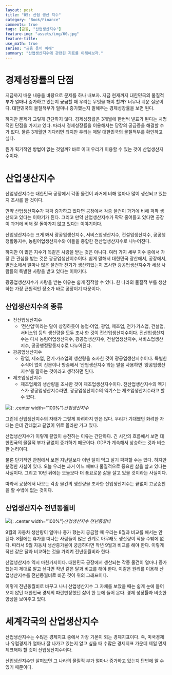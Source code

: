 ```yaml
---
layout: post
title: "05: 산업 생산 지수"
category: "Book/Finance"
comments: true
tags: [금융, "산업생산지수"]
feature-img: "assets/img/60.jpg"
feature-title:
use_math: true
series: "금융 용어 이해"
summary: "산업생산지수에 관련된 지표를 이해해보자."
---
```


# 경제성장률의 단점

지금까지 배운 내용을 바탕으로 문제를 하나 내보자. 지금 현재까지 대한민국의 물질적 부가 얼마나 증가하고 있는지 궁금할 때 우리는 무엇을 해야 할까? 너무나 쉬운 질문이다. 대한민국의 물질적부가 얼마나 증가했는지 말해주는 경제성장률을 보면 된다.

하지만 문제가 그렇게 간단하지 않다. 경제성장률은 3개월에 한번씩 발표가 된다는 치명적인 단점을 가지고 있다. 따라서 경제성장률을 이용해서는 당장의 궁금증을 해결할 수가 없다. 물론 3개월만 기다리면 되지만 우리는 매달 대한민국의 물질적부를 확인하고 싶다.

뭔가 획기적인 방법이 없는 것일까? 바로 이때 우리가 이용할 수 있는 것이 산업생산지수이다.

# 산업생산지수

산업생산지수는 대한민국 공장에서 각종 물건이 과거에 비해 얼마나 많이 생산되고 있는지 조사를 한 것이다.

만약 산업생산지수가 팍팍 증가하고 있다면 공장에서 각종 물건이 과거에 비해 팍팍 생산되고 있다는 이야기가 된다. 그리고 만약 산업생산지수가 팍팍 줄어들고 있다면 공장이 과거에 비해 잘 돌아가지 않고 있다는 이야기이다.

산업생산지수는 크게 봐서 광공업생산지수, 서비스업생산지수, 건설업생산지수, 공공행정활동지수, 농림어업생산지수와 이들을 종합한 전산업생산지수로 나누어진다.

하지만 이 많은 지수가 똑같은 사랑을 받는 것은 아니다. 여러 가지 세부 지수 중에서 가장 큰 관심을 받는 것은 광공업생산지수이다. 쉽게 말해서 대한민국 광산에서, 공장에서, 발전소에서 얼마나 많은 물건과 전기가 생산되었는지 조사한 광공업생산지수가 세상 사람들의 특별한 사랑을 받고 있다는 이야기다.

광공업생산지수가 사랑을 받는 이유는 쉽게 짐작할 수 있다. 한 나라의 물질적 부를 생산하는 가장 근원적인 장소가 바로 공장이기 때문이다.

## 산업생산지수의 종류

- 전산업생산지수
  - ‘전산업’이라는 말이 상징하듯이 농업·어업, 광업, 제조업, 전기·가스업, 건설업, 서비스업 등의 생산량을 모두 조사 한 것이 전산업생산지수이다. 전산업생산지수는 다시 농림어업생산지수, 광공업생산지수, 건설업생산지수, 서비스업생산지수, 공공행정활동지수로 나누어진다.
- 광공업생산지수
  - 광업, 제조업, 전기·가스업의 생산량을 조사한 것이 광공업생산지수이다. 특별한 수식어 없이 신문이나 방송에서 ‘산업생산지수’라는 말을 사용하면 ‘광공업생산지수’를 말하는 것이라고 생각하면 된다.
- 제조업생산지수
  - 제조업체의 생산량을 조사한 것이 제조업생산지수이다. 전산업생산지수의 엑기스가 광공업생산지수라면, 광공업생산지수의 엑기스는 제조업생산지수라고 할 수 있다.

![](http://ecodemy.cafe24.com/20131017.jpg){: .center width="100%"}_산업생산지수_

그런데 산업생산지수의 자태가 그렇게 화려하지 만은 않다. 우리가 기대했던 화려한 자태는 온데 간데없고 끝없이 위로 올라만 가고 있다.

산업생산지수가 이렇게 끝없이 승천하는 이유는 간단하다. 긴 시간의 흐름에서 보면 대한민국의 물질적 부가 끝없이 증가하기 때문이다. GDP가 계속해서 상승하는 것과 비슷한 논리이다.

물론 단기적인 관점에서 보면 지난달보다 이번 달이 먹고 살기 팍팍할 수는 있다. 하지만 분명한 사실이 있다. 오늘 우리는 과거 어느 때보다 물질적으로 풍요한 삶을 살고 있다는 사실이다. 그리고 10년 뒤에는 오늘보다 더 풍요로운 삶을 살고 있을 것이라는 사실이다.

따라서 공장에서 나오는 각종 물건의 생산량을 조사한 산업생산지수는 끝없이 고공승천을 할 수밖에 없는 것이다.

## 산업생산지수 전년동월비

![](https://t1.daumcdn.net/cfile/tistory/2317764358B691E634){: .center width="100%"}_산업생산지수 전년동월비_

9월의 자동차 생산량이 얼마나 증가 했는지 궁금할 때 우리는 8월과 비교를 해서는 안 된다. 8월에는 휴가를 떠나는 사람들이 많은 관계로 아무래도 생산량이 작을 수밖에 없다. 따라서 9월 자동차 생산증가율이 궁금하다면 작년 9월과 비교를 해야 한다. 이렇게 작년 같은 달과 비교하는 것을 가리켜 전년동월비라 한다.

산업생산지수 역시 마찬가지이다. 대한민국 공장에서 생산되는 각종 물건이 얼마나 증가했는지 제대로 알고 싶다면 작년 같은 달과 비교를 해야 한다. 이같은 원리를 이용해 산업생산지수를 전년동월비로 바꾼 것이 위의 그래프이다.

이렇게 전년동월비로 바꾸고 나니 산업생산지수 그 자체를 보았을 때는 쉽게 눈에 들어오지 않던 대한민국 경제의 파란만장했던 삶이 한 눈에 들어 온다. 경제 성장률과 비슷한 양상을 보여주고 있다.

# 세계각국의 산업생산지수

산업생산지수는 수많은 경제지표 중에서 가장 기본이 되는 경제지표이다. 즉, 미국경제나 유럽경제가 얼마나 잘 나가고 있는지 알고 싶을 때 수많은 경제지표 가운데 제일 먼저 체크해야 할 것이 산업생산지수이다.

산업생산지수만 살펴보면 그 나라의 물질적 부가 얼마나 증가하고 있는지 단번에 알 수 있기 때문이다.
